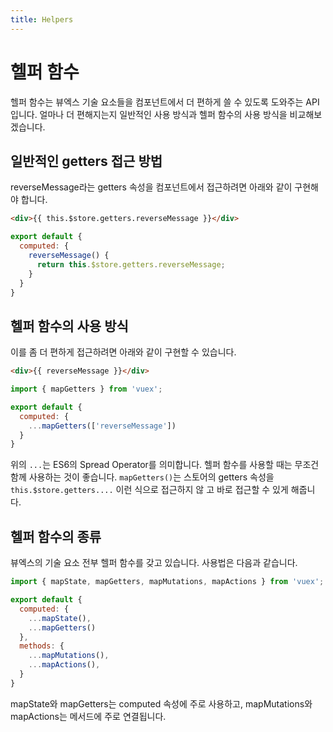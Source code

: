```yaml
---
title: Helpers
---
```


# 헬퍼 함수

헬퍼 함수는 뷰엑스 기술 요소들을 컴포넌트에서 더 편하게 쓸 수 있도록 도와주는 API입니다. 얼마나 더 편해지는지 일반적인 사용 방식과 헬퍼 함수의 사용 방식을 비교해보겠습니다.

## 일반적인 getters 접근 방법

reverseMessage라는 getters 속성을 컴포넌트에서 접근하려면 아래와 같이 구현해야 합니다.

```html
<div>{{ this.$store.getters.reverseMessage }}</div>
```

```js
export default {
  computed: {
    reverseMessage() {
      return this.$store.getters.reverseMessage;
    }
  }
}
```

## 헬퍼 함수의 사용 방식

이를 좀 더 편하게 접근하려면 아래와 같이 구현할 수 있습니다.

```html
<div>{{ reverseMessage }}</div>
```

```js
import { mapGetters } from 'vuex';

export default {
  computed: {
    ...mapGetters(['reverseMessage'])
  }
}
```

위의 `...`는 ES6의 Spread Operator를 의미합니다. 헬퍼 함수를 사용할 때는 무조건 함께 사용하는 것이 좋습니다. `mapGetters()`는 스토어의 getters 속성을 `this.$store.getters....` 이런 식으로 접근하지 않
고 바로 접근할 수 있게 해줍니다.

## 헬퍼 함수의 종류

뷰엑스의 기술 요소 전부 헬퍼 함수를 갖고 있습니다. 사용법은 다음과 같습니다.

```js
import { mapState, mapGetters, mapMutations, mapActions } from 'vuex';

export default {
  computed: {
    ...mapState(),
    ...mapGetters()
  },
  methods: {
    ...mapMutations(),
    ...mapActions(),
  }
}
```

mapState와 mapGetters는 computed 속성에 주로 사용하고, mapMutations와 mapActions는 메서드에 주로 연결됩니다.